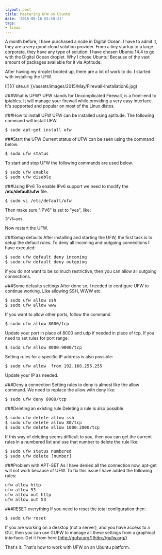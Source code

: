 ```yaml
---
layout: post
title: Mastering UFW on Ubuntu
date: '2015-05-16 02:50:22'
tags:
- linux
---
```


A month before, I have purchased a node in Digital Ocean. I have to admit it, they are a very good cloud solution provider. From a tiny startup to a large corporate, they have any type of solution. I have chosen Ubuntu 14.4 to go with the Digital Ocean droplet. Why I chose Ubuntu! Because of the vast amount of packages available for it via Aptitude.

After having my droplet booted up, there are a lot of work to do. I started with installing the UFW.

![]({{ site.url }}/assets/images/2015/May/Firewall-Installation6.jpg)

###What is UFW?
UFW stands for Uncomplicated Firewall, is a front-end to iptables. It will manage your firewall while providing a very easy interface. It's supported and popular on most of the Linux distos.

###How to install UFW
UFW can be installed using aptitude. The following command will install UFW.

<pre class="brush:shell;">
$ sudo apt-get install ufw
</pre>

###Start the UFW
Current status of UFW can be seen using the command below.
<pre class="brush:shell;">
$ sudo ufw status
</pre>

To start and stop UFW the following commands are used below.
<pre class="brush:shell;">
$ sudo ufw enable
$ sudo ufw disable
</pre>

###Using IPv6
To enable IPv6 support we need to modify the **/etc/default/ufw** file.
<pre class="brush:shell;">
$ sudo vi /etc/default/ufw
</pre>
Then make sure "IPV6" is set to "yes", like:
```
IPV6=yes
```
Now restart the UFW.

###Setup defaults
After installing and starting the UFW, the first task is to setup the default rules. To deny all incoming and outgoing connections I have executed:
<pre class="brush:shell;">
$ sudo ufw default deny incoming
$ sudo ufw default deny outgoing
</pre>

if you do not want to be so much restrictive, then you can allow all outgoing connections.

###Some defaults settings
After done so, I needed to configure UFW to continue working. Like allowing SSH, WWW etc.
<pre class="brush:shell;">
$ sudo ufw allow ssh
$ sudo ufw allow www
</pre>

If you want to allow other ports, follow the command:
<pre class="brush:shell;">
$ sudo ufw allow 8000/tcp
</pre>

Update your port in place of 8000 and udp if needed in place of tcp. If you need to set rules for port range:
<pre class="brush:shell;">
$ sudo ufw allow 8000:9000/tcp
</pre>

Setting rules for a specific IP address is also possible:
<pre class="brush:shell;">
$ sudo ufw allow  from 192.168.255.255
</pre>
Update your IP as needed.

###Deny a connection
Setting rules to deny is almost like the allow command. We need to replace the allow with deny like:
<pre class="brush:shell;">
$ sudo ufw deny 8000/tcp
</pre>

###Deleting an existing rule
Deleting a rule is also possible.
<pre class="brush:shell;">
$ sudo ufw delete allow ssh
$ sudo ufw delete allow 80/tcp
$ sudo ufw delete allow 1000:2000/tcp
</pre>
If this way of deleting seems difficult to you, then you can get the current rules in a numbered list and use that number to delete the rule like:
<pre class="brush:shell;">
$ sudo ufw status numbered
$ sudo ufw delete [number]
</pre>

###Problem with APT-GET
As I have denied all the connection now, apt-get will not work because of UFW. To fix this issue I have added the following rules:

<pre class="brush:shell;">
ufw allow http
ufw allow 53
ufw allow out http
ufw allow out 53
</pre>

###RESET everything
If you need to reset the total configuration then:
<pre class="brush:shell;">
$ sudo ufw reset
</pre>

If you are working on a desktop (not a server), and you have access to a GUI, then you can use GUFW to manage all these settings from a graphical interface. Get it from here [http://gufw.org/](http://gufw.org/)

That's it. That's how to work with UFW on an Ubuntu platform.
